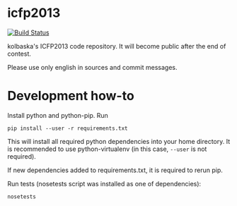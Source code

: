 icfp2013
========

[![Build Status](http://ci.desh.su/job/ICFP-2013/badge/icon "Go to build status page")](http://ci.desh.su/job/ICFP-2013/)

kolbaska's ICFP2013 code repository. It will become public after the end of contest.

Please use only english in sources and commit messages.


Development how-to
==================

Install python and python-pip. Run

    pip install --user -r requirements.txt

This will install all required python dependencies into your home directory. It is recommended to use python-virtualenv (in this case, `--user` is not required).

If new dependencies added to requirements.txt, it is required to rerun pip.

Run tests (nosetests script was installed as one of dependencies):

    nosetests

